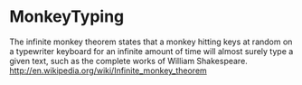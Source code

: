 # MonkeyTyping
The infinite monkey theorem states that a monkey hitting keys at random on a typewriter keyboard for an infinite amount of time will almost surely type a given text, such as the complete works of William Shakespeare. http://en.wikipedia.org/wiki/Infinite_monkey_theorem
